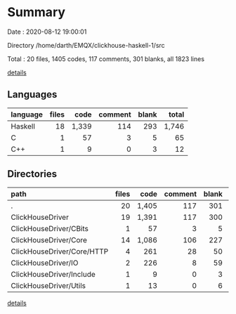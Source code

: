 # Summary

Date : 2020-08-12 19:00:01

Directory /home/darth/EMQX/clickhouse-haskell-1/src

Total : 20 files,  1405 codes, 117 comments, 301 blanks, all 1823 lines

[details](details.md)

## Languages
| language | files | code | comment | blank | total |
| :--- | ---: | ---: | ---: | ---: | ---: |
| Haskell | 18 | 1,339 | 114 | 293 | 1,746 |
| C | 1 | 57 | 3 | 5 | 65 |
| C++ | 1 | 9 | 0 | 3 | 12 |

## Directories
| path | files | code | comment | blank | total |
| :--- | ---: | ---: | ---: | ---: | ---: |
| . | 20 | 1,405 | 117 | 301 | 1,823 |
| ClickHouseDriver | 19 | 1,391 | 117 | 300 | 1,808 |
| ClickHouseDriver/CBits | 1 | 57 | 3 | 5 | 65 |
| ClickHouseDriver/Core | 14 | 1,086 | 106 | 227 | 1,419 |
| ClickHouseDriver/Core/HTTP | 4 | 261 | 28 | 50 | 339 |
| ClickHouseDriver/IO | 2 | 226 | 8 | 59 | 293 |
| ClickHouseDriver/Include | 1 | 9 | 0 | 3 | 12 |
| ClickHouseDriver/Utils | 1 | 13 | 0 | 6 | 19 |

[details](details.md)